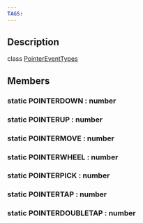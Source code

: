 ```yaml
---
TAGS:
---
```

## Description

class [PointerEventTypes](/classes/3.1/PointerEventTypes)



## Members

### static POINTERDOWN : number



### static POINTERUP : number



### static POINTERMOVE : number



### static POINTERWHEEL : number



### static POINTERPICK : number



### static POINTERTAP : number



### static POINTERDOUBLETAP : number



